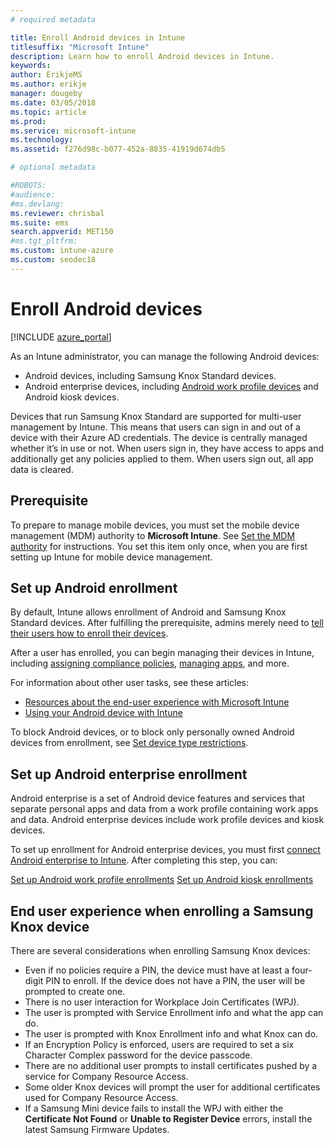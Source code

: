 ```yaml
---
# required metadata

title: Enroll Android devices in Intune
titlesuffix: "Microsoft Intune"
description: Learn how to enroll Android devices in Intune.
keywords:
author: ErikjeMS 
ms.author: erikje
manager: dougeby
ms.date: 03/05/2018
ms.topic: article
ms.prod:
ms.service: microsoft-intune
ms.technology:
ms.assetid: f276d98c-b077-452a-8835-41919d674db5

# optional metadata

#ROBOTS:
#audience:
#ms.devlang:
ms.reviewer: chrisbal
ms.suite: ems
search.appverid: MET150
#ms.tgt_pltfrm:
ms.custom: intune-azure
ms.custom: seodec18
---
```


# Enroll Android devices

[!INCLUDE [azure_portal](./includes/azure_portal.md)]

As an Intune administrator, you can manage the following Android devices:
- Android devices, including Samsung Knox Standard devices.
- Android enterprise devices, including [Android work profile devices](#enable-enrollment-of-android-for-work-devices) and Android kiosk devices.

Devices that run Samsung Knox Standard are supported for multi-user management by Intune. This means that users can sign in and out of a device with their Azure AD credentials. The device is centrally managed whether it’s in use or not. When users sign in, they have access to apps and additionally get any policies applied to them. When users sign out, all app data is cleared.

## Prerequisite

To prepare to manage mobile devices, you must set the mobile device management (MDM) authority to **Microsoft Intune**. See [Set the MDM authority](mdm-authority-set.md) for instructions. You set this item only once, when you are first setting up Intune for mobile device management.

## Set up Android enrollment

By default, Intune allows enrollment of Android and Samsung Knox Standard devices. After fulfilling the prerequisite, admins merely need to [tell their users how to enroll their devices](/intune-user-help/enroll-your-device-in-intune-android).

After a user has enrolled, you can begin managing their devices in Intune, including [assigning compliance policies](compliance-policy-create-android.md), [managing apps](app-management.md), and more.

For information about other user tasks, see these articles:

- [Resources about the end-user experience with Microsoft Intune](end-user-educate.md)
- [Using your Android device with Intune](https://docs.microsoft.com/intune-user-help/using-your-android-device-with-intune)

To block Android devices, or to block only personally owned Android devices from enrollment, see [Set device type restrictions](enrollment-restrictions-set.md).

## Set up Android enterprise enrollment

Android enterprise is a set of Android device features and services that separate personal apps and data from a work profile containing work apps and data. Android enterprise devices include work profile devices and kiosk devices. 

To set up enrollment for Android enterprise devices, you must first [connect Android enterprise to Intune](connect-intune-android-enterprise.md). After completing this step, you can:

[Set up Android work profile enrollments](android-work-profile-enroll.md)
[Set up Android kiosk enrollments](android-kiosk-enroll.md)

## End user experience when enrolling a Samsung Knox device
There are several considerations when enrolling Samsung Knox devices:
-	Even if no policies require a PIN, the device must have at least a four-digit PIN to enroll. If the device does not have a PIN, the user will be prompted to create one.
-	There is no user interaction for Workplace Join Certificates (WPJ).
-	The user is prompted with Service Enrollment info and what the app can do.
-	The user is prompted with Knox Enrollment info and what Knox can do.
-	If an Encryption Policy is enforced, users are required to set a six Character Complex password for the device passcode.
-	There are no additional user prompts to install certificates pushed by a service for Company Resource Access.
- Some older Knox devices will prompt the user for additional certificates used for Company Resource Access.
- If a Samsung Mini device fails to install the WPJ with either the **Certificate Not Found** or **Unable to Register Device** errors, install the latest Samsung Firmware Updates.
